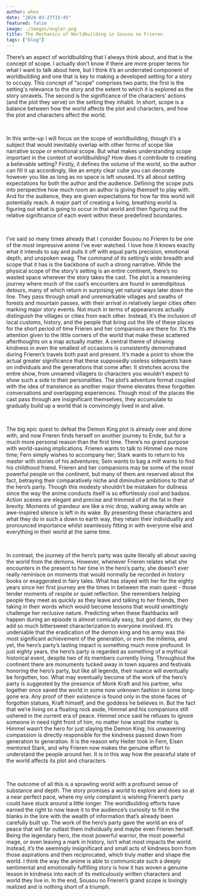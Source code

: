```yaml
---
author: whoo
date: "2024-03-27T15:45"
featured: false
image: ./images/angler.png
title: The Mechanics of Worldbuilding in Sousou no Frieren
tags: ["blog"]
---
```


There’s an aspect of worldbuilding that I always think about, and that is the concept of scope. I actually don’t know if there are more proper terms for what I want to talk about here, but I think it’s an underrated component of worldbuilding and one that is key to making a developed setting for a story to occupy. This concept of "scope" comprises two parts; the first is the setting's relevance to the story and the extent to which it is explored as the story unravels. The second is the significance of the characters’ actions (and the plot they serve) on the setting they inhabit. In short, scope is a balance between how the world affects the plot and characters, and how the plot and characters affect the world.

<br />

In this write-up I will focus on the scope of worldbuilding, though it’s a subject that would inevitably overlap with other forms of scope like narrative scope or emotional scope. But what makes understanding scope important in the context of worldbuilding? How does it contribute to creating a believable setting? Firstly, it defines the volume of the world, so the author can fill it up accordingly, like an empty clear cube you can decorate however you like as long as no space is left unused. It’s all about setting expectations for both the author and the audience. Defining the scope puts into perspective how much room an author is giving themself to play with. And for the audience, they are given expectations for how far this world will potentially reach. A major part of creating a living, breathing world is figuring out what is going to occur in that world and then figuring out the relative significance of each event within these predefined boundaries. 

<br />

I’ve said so many times already that I consider Sousou no Frieren to be one of the most impressive anime I’ve ever watched. I love how it knows exactly what it intends to say and pulls it off with equal parts precision, emotional depth, and unspoken swag. The command of its setting’s wide breadth and scope that it has is the backbone of such a strong narrative. While the physical scope of the story's setting is an entire continent, there’s no wasted space wherever the story takes the cast. The plot is a meandering journey where much of the cast’s encounters are found in serendipitous detours, many of which return in surprising yet natural ways later down the line. They pass through small and unremarkable villages and swaths of forests and mountain passes, with their arrival in relatively larger cities often marking major story events. Not much in terms of appearances actually distinguish the villages or cities from each other. Instead, it’s the inclusion of local customs, history, and the people that bring out the life of these places for the short period of time Frieren and her companions are there for. It’s the attention given to the little corners of the world that make these scattered afterthoughts on a map actually matter. A central theme of showing kindness in even the smallest of occasions is consistently demonstrated during Frieren’s travels both past and present. It’s made a point to show the actual greater significance that these supposedly useless sidequests have on individuals and the generations that come after. It stretches across the entire show, from unnamed villagers to characters you wouldn’t expect to show such a side to their personalities. The plot’s adventure format coupled with the idea of transience as another major theme elevates these forgotten conversations and overlapping experiences. Though most of the places the cast pass through are insignificant themselves, they accumulate to gradually build up a world that is convincingly lived in and alive. 

<br />

The big epic quest to defeat the Demon King plot is already over and done with, and now Frieren finds herself on another journey to Ende, but for a much more personal reason than the first time. There’s no grand purpose with world-saving implications. Frieren wants to talk to Himmel one more time; Fern simply wishes to accompany her; Stark wants to return to his master with stories of his adventures; Sein wants to bag a milf wants to find his childhood friend. Frieren and her companions may be some of the most powerful people on the continent, but many of them are reserved about the fact, betraying their comparatively niche and diminutive ambitions to that of the hero’s party. Though this modesty shouldn’t be mistaken for dullness since the way the anime conducts itself is so effortlessly cool and badass. Action scenes are elegant and precise and trimmed of all the fat in their brevity. Moments of grandeur are like a mic drop, walking away while an awe-inspired silence is left in its wake. By presenting these characters and what they do in such a down to earth way, they retain their individuality and pronounced importance whilst seamlessly fitting in with everyone else and everything in their world at the same time. 

<br />

In contrast, the journey of the hero’s party was quite literally all about saving the world from the demons. However, whenever Frieren relates what she encounters in the present to her time in the hero’s party, she doesn’t ever really reminisce on moments that would normally be recorded in history books or exaggerated in fairy tales. What has stayed with her for the eighty years since her first journey are the times in between the main quest - those tender moments of respite or quiet reflection. She remembers helping people they meet as quickly as they leave and talking to her friends, then taking in their words which would become lessons that would unwittingly challenge her reclusive nature. Predicting when these flashbacks will happen during an episode is almost comically easy, but god damn, do they add so much bittersweet characterization to everyone involved. It’s undeniable that the eradication of the demon king and his army was the most significant achievement of the generation, or even the millenia, and yet, the hero’s party’s lasting impact is something much more profound. In just eighty years, the hero’s party is regarded as something of a mythical historical event, despite two of its members currently living. Throughout the continent there are monuments tucked away in town squares and festivals honoring the hero’s party, but like all legends, their nuance will eventually be forgotten, too. What may eventually become of the work of the hero’s party is suggested by the presence of Monk Kraft and his partner, who together once saved the world in some now unknown fashion in some long-gone era. Any proof of their existence is found only in the stone faces of forgotten statues, Kraft himself, and the goddess he believes in. But the fact that we’re living on a floating rock aside, Himmel and his companions still ushered in the current era of peace. Himmel once said he refuses to ignore someone in need right front of him, no matter how small the matter is. Himmel wasn’t the hero for just slaying the Demon King; his unwavering compassion is directly responsible for the kindness passed down from generation to generation. It is the reason why Heiter took in Fern, Eisen mentored Stark, and why Frieren now makes the genuine effort to understand the people around her. It is in this way how the peaceful state of the world affects its plot and characters.

<br />

The outcome of all this is a sprawling world with a profound sense of substance and depth. The story promises a world to explore and does so at a near perfect pace, where my only complaint is wishing Frieren’s party could have stuck around a little longer. The worldbuilding efforts have earned the right to now leave it to the audience’s curiosity to fill in the blanks in the lore with the wealth of information that’s already been carefully built up. The work of the hero’s party gave the world an era of peace that will far outlast them individually and maybe even Frieren herself. Being the legendary hero, the most powerful warrior, the most powerful mage, or even leaving a mark in history, isn’t what most impacts the world. Instead, it’s the seemingly insignificant and small acts of kindness born from those aspirations and then reciprocated, which truly matter and shape the world. I think the way the anime is able to communicate such a deeply sentimental and emotionally fulfilling story is how it has woven a genuine lesson in kindness into each of its meticulously written characters and world they live in. In the end, Sousou no Frieren’s grand scope is lovingly realized and is nothing short of a triumph. 








